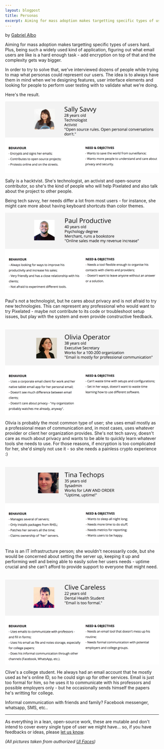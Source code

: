 ```yaml
---
layout: blogpost
title: Personas
excerpt: Aiming for mass adoption makes targetting specific types of users hard, so we've interviewed dozens of people in order to map what personas could represent our users. Here's the result.
--- 
```


by [Gabriel Albo](https://twitter.com/albogabriel)

Aiming for mass adoption makes targetting specific types of users hard. Plus, being such a widely used kind of application, figuring out what email users are like is a hard enough task - add encryption on top of that and the complexity gets way bigger.

In order to try to solve that, we've interviewed dozens of people while trying to map what personas could represent our users. The idea is to always have them in mind when we're designing features, user interface elements and looking for people to perform user testing with to validate what we're doing.

Here's the result.


![Sally Savvy](/assets/images/posts/persona_sally.png)

Sally is a hacktvist. She's technologist, an activist and open-source contributor, so she's the kind of people who will help Pixelated and also talk about the project to other people. 

Being tech savvy, her needs differ a lot from most users - for instance, she might care more about having keyboard shortcuts than color themes.


![Paul Productive](/assets/images/posts/persona_paul.png)

Paul's not a technologist, but he cares about privacy and is not afraid to try new technologies. This can represent any professional who would want to try Pixelated - maybe not contribute to its code or troubleshoot setup issues, but play with the system and even provide constructive feedback.
<br><br><br>
![Olivia Operator](/assets/images/posts/persona_olivia.png)

Olivia is probably the most common type of user; she uses email mostly as a professional mean of communication and, in most cases, uses whatever provider or client her organization provides. She's not tech savvy, doesn't care as much about privacy and wants to be able to quickly learn whatever tools she needs to use. For those reasons, if encryption is too complicated for her, she'd simply not use it - so she needs a painless crypto experience :)
<br><br><br>
![Tina Techops](/assets/images/posts/persona_tina.png)

Tina is an IT infrastructure person; she wouldn't necessarily code, but she would be concerned about setting the server up, keeping it up and performing well and being able to easily solve her users needs - uptime crucial and she can't afford to provide support to everyone that might need.
<br><br><br>
![Clive Careless](/assets/images/posts/persona_clive.png)

Clive's a college student. He always had an email account that he mostly used as he's online ID, so he could sign up for other services. Email is just too formal for him, so he uses it to communicate with his professors and possible employers only - but he occasionally sends himself the papers he's writting for college.

Informal communication with friends and family? Facebook messenger, whatsapp, SMS, etc.. 

---------------------------------------

As everything in a lean, open-source work, these are mutable and don't intend to cover every single type of user we might have... so, if you have feedbacks or ideas, please [let us know](/#contact).

*(All pictures taken from authorized [UI Faces](http://uifaces.com/))*